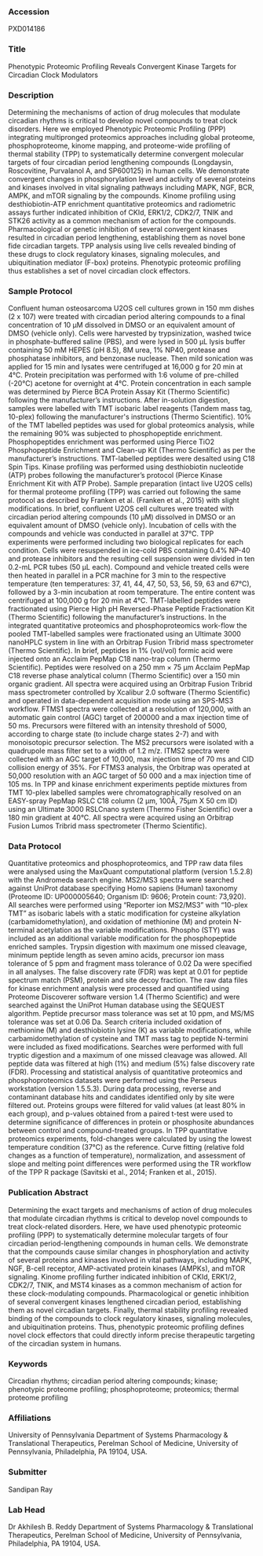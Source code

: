 ### Accession
PXD014186

### Title
Phenotypic Proteomic Profiling Reveals Convergent Kinase Targets for Circadian Clock Modulators

### Description
Determining the mechanisms of action of drug molecules that modulate circadian rhythms is critical to develop novel compounds to treat clock disorders. Here we employed Phenotypic Proteomic Profiling (PPP) integrating multipronged proteomics approaches including global proteome, phosphoproteome, kinome mapping, and proteome-wide profiling of thermal stability (TPP) to systematically determine convergent molecular targets of four circadian period lengthening compounds (Longdaysin, Roscovitine, Purvalanol A, and SP600125) in human cells. We demonstrate convergent changes in phosphorylation level and activity of several proteins and kinases involved in vital signaling pathways including MAPK, NGF, BCR, AMPK, and mTOR signaling by the compounds. Kinome profiling using desthiobiotin-ATP enrichment quantitative proteomics and radiometric assays further indicated inhibition of CKId, ERK1/2, CDK2/7, TNIK and STK26 activity as a common mechanism of action for the compounds. Pharmacological or genetic inhibition of several convergent kinases resulted in circadian period lengthening, establishing them as novel bone fide circadian targets. TPP analysis using live cells revealed binding of these drugs to clock regulatory kinases, signaling molecules, and ubiquitination mediator (F-box) proteins. Phenotypic proteomic profiling thus establishes a set of novel circadian clock effectors.

### Sample Protocol
Confluent human osteosarcoma U2OS cell cultures grown in 150 mm dishes (2 x 107) were treated with circadian period altering compounds to a final concentration of 10 μM dissolved in DMSO or an equivalent amount of DMSO (vehicle only). Cells were harvested by trypsinization, washed twice in phosphate-buffered saline (PBS), and were lysed in 500 μL lysis buffer containing 50 mM HEPES (pH 8.5), 8M urea, 1% NP40, protease and phosphatase inhibitors, and benzonase nuclease. Then mild sonication was applied for 15 min and lysates were centrifuged at 16,000 g for 20 min at 4°C. Protein precipitation was performed with 1:6 volume of pre-chilled (-20°C) acetone for overnight at 4°C. Protein concentration in each sample was determined by Pierce BCA Protein Assay Kit (Thermo Scientific) following the manufacturer’s instructions. After in-solution digestion, samples were labelled with TMT isobaric label reagents (Tandem mass tag, 10-plex) following the manufacturer's instructions (Thermo Scientific). 10% of the TMT labelled peptides was used for global proteomics analysis, while the remaining 90% was subjected to phosphopeptide enrichment. Phosphopeptides enrichment was performed using Pierce TiO2 Phosphopeptide Enrichment and Clean-up Kit (Thermo Scientific) as per the manufacturer’s instructions. TMT-labelled peptides were desalted using C18 Spin Tips. Kinase profiling was performed using desthiobiotin nucleotide (ATP) probes following the manufacturer’s protocol (Pierce Kinase Enrichment Kit with ATP Probe).  Sample preparation (intact live U2OS cells) for thermal proteome profiling (TPP) was carried out following the same protocol as described by Franken et al. (Franken et al., 2015) with slight modifications. In brief, confluent U2OS cell cultures were treated with circadian period altering compounds (10 μM) dissolved in DMSO or an equivalent amount of DMSO (vehicle only). Incubation of cells with the compounds and vehicle was conducted in parallel at 37°C. TPP experiments were performed including two biological replicates for each condition. Cells were resuspended in ice-cold PBS containing 0.4% NP-40 and protease inhibitors and the resulting cell suspension were divided in ten 0.2-mL PCR tubes (50 μL each). Compound and vehicle treated cells were then heated in parallel in a PCR machine for 3 min to the respective temperature (ten temperatures: 37, 41, 44, 47, 50, 53, 56, 59, 63 and 67°C), followed by a 3-min incubation at room temperature. The entire content was centrifuged at 100,000 g for 20 min at 4°C. TMT-labelled peptides were fractionated using Pierce High pH Reversed-Phase Peptide Fractionation Kit (Thermo Scientific) following the manufacturer’s instructions.  In the integrated quantitative proteomics and phosphoproteomics work-flow the pooled TMT-labelled samples were fractionated using an Ultimate 3000 nanoHPLC system in line with an Orbitrap Fusion Tribrid mass spectrometer (Thermo Scientific). In brief, peptides in 1% (vol/vol) formic acid were injected onto an Acclaim PepMap C18 nano-trap column (Thermo Scientific). Peptides were resolved on a 250 mm × 75 μm Acclaim PepMap C18 reverse phase analytical column (Thermo Scientific) over a 150 min organic gradient. All spectra were acquired using an Orbitrap Fusion Tribrid mass spectrometer controlled by Xcalibur 2.0 software (Thermo Scientific) and operated in data-dependent acquisition mode using an SPS-MS3 workflow. FTMS1 spectra were collected at a resolution of 120,000, with an automatic gain control (AGC) target of 200000 and a max injection time of 50 ms. Precursors were filtered with an intensity threshold of 5000, according to charge state (to include charge states 2-7) and with monoisotopic precursor selection. The MS2 precursors were isolated with a quadrupole mass filter set to a width of 1.2 m/z. ITMS2 spectra were collected with an AGC target of 10,000, max injection time of 70 ms and CID collision energy of 35%. For FTMS3 analysis, the Orbitrap was operated at 50,000 resolution with an AGC target of 50 000 and a max injection time of 105 ms. In TPP and kinase enrichment experiments peptide mixtures from TMT 10-plex labelled samples were chromatographically resolved on an EASY-spray PepMap RSLC C18 column (2 µm, 100Å, 75µm X 50 cm ID) using an Ultimate 3000 RSLCnano system (Thermo Fisher Scientific) over a 180 min gradient at 40°C. All spectra were acquired using an Orbitrap Fusion Lumos Tribrid mass spectrometer (Thermo Scientific).

### Data Protocol
Quantitative proteomics and phosphoproteomics, and TPP raw data files were analysed using the MaxQuant computational platform (version 1.5.2.8) with the Andromeda search engine. MS2/MS3 spectra were searched against UniProt database specifying Homo sapiens (Human) taxonomy (Proteome ID: UP000005640; Organism ID: 9606; Protein count: 73,920). All searches were performed using “Reporter ion MS2/MS3” with “10-plex TMT” as isobaric labels with a static modification for cysteine alkylation (carbamidomethylation), and oxidation of methionine (M) and protein N-terminal acetylation as the variable modifications. Phospho (STY) was included as an additional variable modification for the phosphopeptide enriched samples. Trypsin digestion with maximum one missed cleavage, minimum peptide length as seven amino acids, precursor ion mass tolerance of 5 ppm and fragment mass tolerance of 0.02 Da were specified in all analyses. The false discovery rate (FDR) was kept at 0.01 for peptide spectrum match (PSM), protein and site decoy fraction. The raw data files for kinase enrichment analysis were processed and quantified using Proteome Discoverer software version 1.4 (Thermo Scientific) and were searched against the UniProt Human database using the SEQUEST algorithm. Peptide precursor mass tolerance was set at 10 ppm, and MS/MS tolerance was set at 0.06 Da. Search criteria included oxidation of methionine (M) and desthiobiotin lysine (K) as variable modifications, while carbamidomethylation of cysteine and TMT mass tag to peptide N-termini were included as fixed modifications. Searches were performed with full tryptic digestion and a maximum of one missed cleavage was allowed. All peptide data was filtered at high (1%) and medium (5%) false discovery rate (FDR). Processing and statistical analysis of quantitative proteomics and phosphoproteomics datasets were performed using the Perseus workstation (version 1.5.5.3). During data processing, reverse and contaminant database hits and candidates identified only by site were filtered out. Proteins groups were filtered for valid values (at least 80% in each group), and p-values obtained from a paired t-test were used to determine significance of differences in protein or phosphosite abundances between control and compound-treated groups. In TPP quantitative proteomics experiments, fold-changes were calculated by using the lowest temperature condition (37°C) as the reference. Curve fitting (relative fold changes as a function of temperature), normalization, and assessment of slope and melting point differences were performed using the TR workflow of the TPP R package (Savitski et al., 2014; Franken et al., 2015).

### Publication Abstract
Determining the exact targets and mechanisms of action of drug molecules that modulate circadian rhythms is critical to develop novel compounds to treat clock-related disorders. Here, we have used phenotypic proteomic profiling (PPP) to systematically determine molecular targets of four circadian period-lengthening compounds in human cells. We demonstrate that the compounds cause similar changes in phosphorylation and activity of several proteins and kinases involved in vital pathways, including MAPK, NGF, B-cell receptor, AMP-activated protein&#xa0;kinases (AMPKs), and mTOR signaling. Kinome profiling further indicated inhibition of CKId, ERK1/2, CDK2/7, TNIK, and MST4 kinases as a common mechanism of action for these clock-modulating compounds. Pharmacological or genetic inhibition of several convergent kinases lengthened circadian period, establishing them as novel circadian targets. Finally, thermal stability profiling revealed binding of the compounds to clock regulatory kinases, signaling molecules, and ubiquitination proteins. Thus, phenotypic proteomic profiling defines novel clock effectors that could directly inform precise therapeutic targeting of the circadian system in humans.

### Keywords
Circadian rhythms; circadian period altering compounds; kinase; phenotypic proteome profiling; phosphoproteome; proteomics; thermal proteome profiling

### Affiliations
University of Pennsylvania
Department of Systems Pharmacology & Translational Therapeutics, Perelman School of Medicine, University of Pennsylvania, Philadelphia, PA 19104, USA.

### Submitter
Sandipan Ray

### Lab Head
Dr Akhilesh B. Reddy
Department of Systems Pharmacology & Translational Therapeutics, Perelman School of Medicine, University of Pennsylvania, Philadelphia, PA 19104, USA.


